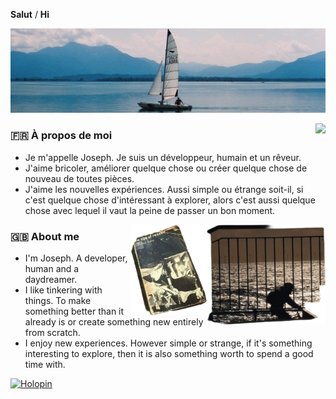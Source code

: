 **Salut** / **Hi**

<b><img src="https://raw.githubusercontent.com/seppzer0/seppzer0/main/assets/background.jpg" /></b>

<p href="https://github.com/seppzer0"><img align="right" src="https://github-readme-stats.vercel.app/api/top-langs?username=seppzer0&layout=compact&langs_count=6&card_width=320&theme=transparent&border_radius=11&locale=fr&title_color=a277ff" /></p>

### 🇫🇷 À propos de moi

- Je m'appelle Joseph. Je suis un développeur, humain et un rêveur.
- J'aime bricoler, améliorer quelque chose ou créer quelque chose de nouveau de toutes pièces.
- J'aime les nouvelles expériences. Aussi simple ou étrange soit-il, si c'est quelque chose d'intéressant à explorer, alors c'est aussi quelque chose avec lequel il vaut la peine de passer un bon moment.

<img align="right" height="160" src="https://raw.githubusercontent.com/seppzer0/seppzer0/main/assets/photo.png" />
<img align="right" height="145" src="https://raw.githubusercontent.com/seppzer0/seppzer0/main/assets/book.png" />

### 🇬🇧 About me

- I'm Joseph. A developer, human and a daydreamer.
- I like tinkering with things. To make something better than it already is or create something new entirely from scratch.
- I enjoy new experiences. However simple or strange, if it's something interesting to explore, then it is also something worth to spend a good time with.

[![Holopin](https://holopin.me/seppzer0)](https://holopin.io/@seppzer0)
